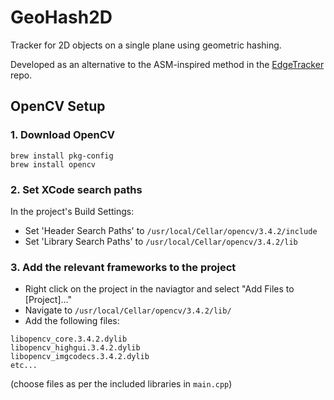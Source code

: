 # GeoHash2D
Tracker for 2D objects on a single plane using geometric hashing.

Developed as an alternative to the ASM-inspired method in the [EdgeTracker](https://github.com/DanMesh/EdgeTracker "EdgeTracker") repo.

## OpenCV Setup

### 1. Download OpenCV
```
brew install pkg-config
brew install opencv
```

### 2. Set XCode search paths
In the project's Build Settings:
- Set 'Header Search Paths' to `/usr/local/Cellar/opencv/3.4.2/include`
- Set 'Library Search Paths' to `/usr/local/Cellar/opencv/3.4.2/lib`

### 3. Add the relevant frameworks to the project
- Right click on the project in the naviagtor and select "Add Files to [Project]..."
- Navigate to `/usr/local/Cellar/opencv/3.4.2/lib/`
- Add the following files:
```
libopencv_core.3.4.2.dylib
libopencv_highgui.3.4.2.dylib
libopencv_imgcodecs.3.4.2.dylib
etc...
```
(choose files as per the included libraries in `main.cpp`)
